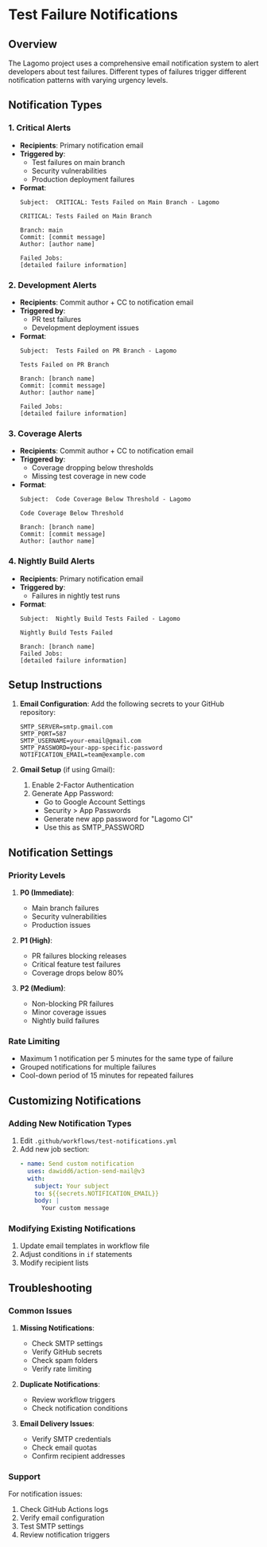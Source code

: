 # Test Failure Notifications

## Overview

The Lagomo project uses a comprehensive email notification system to alert developers about test failures. Different types of failures trigger different notification patterns with varying urgency levels.

## Notification Types

### 1. Critical Alerts 
- **Recipients**: Primary notification email
- **Triggered by**: 
  - Test failures on main branch
  - Security vulnerabilities
  - Production deployment failures
- **Format**:
  ```
  Subject:  CRITICAL: Tests Failed on Main Branch - Lagomo
  
  CRITICAL: Tests Failed on Main Branch
  
  Branch: main
  Commit: [commit message]
  Author: [author name]
  
  Failed Jobs:
  [detailed failure information]
  ```

### 2. Development Alerts 
- **Recipients**: Commit author + CC to notification email
- **Triggered by**:
  - PR test failures
  - Development deployment issues
- **Format**:
  ```
  Subject:  Tests Failed on PR Branch - Lagomo
  
  Tests Failed on PR Branch
  
  Branch: [branch name]
  Commit: [commit message]
  Author: [author name]
  
  Failed Jobs:
  [detailed failure information]
  ```

### 3. Coverage Alerts 
- **Recipients**: Commit author + CC to notification email
- **Triggered by**:
  - Coverage dropping below thresholds
  - Missing test coverage in new code
- **Format**:
  ```
  Subject:  Code Coverage Below Threshold - Lagomo
  
  Code Coverage Below Threshold
  
  Branch: [branch name]
  Commit: [commit message]
  Author: [author name]
  ```

### 4. Nightly Build Alerts 
- **Recipients**: Primary notification email
- **Triggered by**:
  - Failures in nightly test runs
- **Format**:
  ```
  Subject:  Nightly Build Tests Failed - Lagomo
  
  Nightly Build Tests Failed
  
  Branch: [branch name]
  Failed Jobs:
  [detailed failure information]
  ```

## Setup Instructions

1. **Email Configuration**:
   Add the following secrets to your GitHub repository:
   ```
   SMTP_SERVER=smtp.gmail.com
   SMTP_PORT=587
   SMTP_USERNAME=your-email@gmail.com
   SMTP_PASSWORD=your-app-specific-password
   NOTIFICATION_EMAIL=team@example.com
   ```

2. **Gmail Setup** (if using Gmail):
   1. Enable 2-Factor Authentication
   2. Generate App Password:
      - Go to Google Account Settings
      - Security > App Passwords
      - Generate new app password for "Lagomo CI"
      - Use this as SMTP_PASSWORD

## Notification Settings

### Priority Levels

1. **P0 (Immediate)**:
   - Main branch failures
   - Security vulnerabilities
   - Production issues

2. **P1 (High)**:
   - PR failures blocking releases
   - Critical feature test failures
   - Coverage drops below 80%

3. **P2 (Medium)**:
   - Non-blocking PR failures
   - Minor coverage issues
   - Nightly build failures

### Rate Limiting

- Maximum 1 notification per 5 minutes for the same type of failure
- Grouped notifications for multiple failures
- Cool-down period of 15 minutes for repeated failures

## Customizing Notifications

### Adding New Notification Types

1. Edit `.github/workflows/test-notifications.yml`
2. Add new job section:
   ```yaml
   - name: Send custom notification
     uses: dawidd6/action-send-mail@v3
     with:
       subject: Your subject
       to: ${{secrets.NOTIFICATION_EMAIL}}
       body: |
         Your custom message
   ```

### Modifying Existing Notifications

1. Update email templates in workflow file
2. Adjust conditions in `if` statements
3. Modify recipient lists

## Troubleshooting

### Common Issues

1. **Missing Notifications**:
   - Check SMTP settings
   - Verify GitHub secrets
   - Check spam folders
   - Verify rate limiting

2. **Duplicate Notifications**:
   - Review workflow triggers
   - Check notification conditions

3. **Email Delivery Issues**:
   - Verify SMTP credentials
   - Check email quotas
   - Confirm recipient addresses

### Support

For notification issues:
1. Check GitHub Actions logs
2. Verify email configuration
3. Test SMTP settings
4. Review notification triggers
